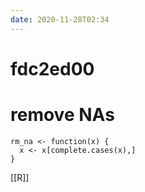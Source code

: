 ```yaml
---
date: 2020-11-28T02:34
---
```


# fdc2ed00

# remove NAs

	rm_na <- function(x) {
	  x <- x[complete.cases(x),]
	}
    
[[R]]
